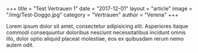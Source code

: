 +++
title = "Test Vertrauen 1"
date = "2017-12-01"
layout = "article"
image = "/img/Test-Doggo.jpg"
category = "Vertrauen"
author = "Verena"
+++


Lorem ipsum dolor sit amet, consectetur adipisicing elit. Asperiores itaque commodi consequuntur doloribus nesciunt necessitatibus incidunt omnis illo, dolor optio aliquid placeat molestiae, eos ex quibusdam rerum nemo autem odit.